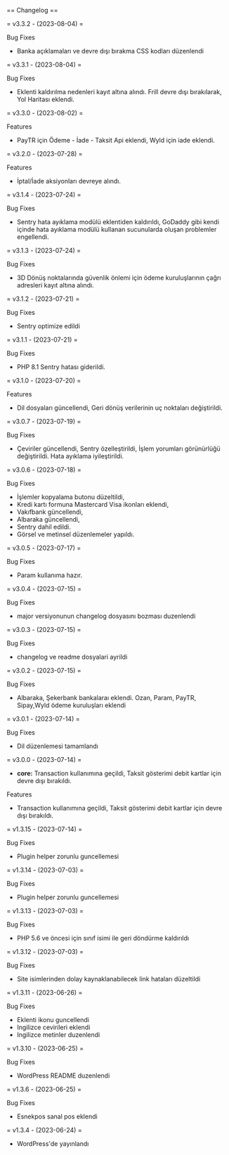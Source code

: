 == Changelog ==

= v3.3.2 - (2023-08-04) =


Bug Fixes

* Banka açıklamaları ve devre dışı bırakma CSS kodları düzenlendi

= v3.3.1 - (2023-08-04) =


Bug Fixes

* Eklenti kaldırılma nedenleri kayıt altına alındı. Frill devre dışı bırakılarak, Yol Haritası eklendi.

= v3.3.0 - (2023-08-02) =


Features

* PayTR için Ödeme - İade - Taksit Api eklendi, Wyld için iade eklendi.

= v3.2.0 - (2023-07-28) =


Features

* İptal/İade aksiyonları devreye alındı.

= v3.1.4 - (2023-07-24) =


Bug Fixes

* Sentry hata ayıklama modülü eklentiden kaldırıldı, GoDaddy gibi kendi içinde hata ayıklama modülü kullanan sucunularda oluşan problemler engellendi.

= v3.1.3 - (2023-07-24) =


Bug Fixes

* 3D Dönüş noktalarında güvenlik önlemi için ödeme kuruluşlarının çağrı adresleri kayıt altına alındı.

= v3.1.2 - (2023-07-21) =


Bug Fixes

* Sentry optimize edildi

= v3.1.1 - (2023-07-21) =


Bug Fixes

* PHP 8.1 Sentry hatası giderildi.

= v3.1.0 - (2023-07-20) =


Features

* Dil dosyaları güncellendi, Geri dönüş verilerinin uç noktaları değiştirildi.

= v3.0.7 - (2023-07-19) =


Bug Fixes

* Çeviriler güncellendi, Sentry özelleştirildi, İşlem yorumları görünürlüğü değiştirildi. Hata ayıklama iyileştirildi.

= v3.0.6 - (2023-07-18) =


Bug Fixes

* İşlemler kopyalama butonu düzeltildi,
* Kredi kartı formuna Mastercard Visa ikonları eklendi,
* Vakıfbank güncellendi,
* Albaraka güncellendi,
* Sentry dahil edildi.
* Görsel ve metinsel düzenlemeler yapıldı.


= v3.0.5 - (2023-07-17) =


Bug Fixes

* Param kullanıma hazır.

= v3.0.4 - (2023-07-15) =


Bug Fixes

* major versiyonunun changelog dosyasını bozması duzenlendi

= v3.0.3 - (2023-07-15) =


Bug Fixes

* changelog ve readme dosyalari ayrildi

= v3.0.2 - (2023-07-15) =


Bug Fixes

* Albaraka, Şekerbank bankalaraı eklendi. Ozan, Param, PayTR, Sipay,Wyld ödeme kuruluşları eklendi

= v3.0.1 - (2023-07-14) =


Bug Fixes

* Dil düzenlemesi tamamlandı

= v3.0.0 - (2023-07-14) =

* **core:** Transaction kullanımına geçildi, Taksit gösterimi debit kartlar için devre dışı bırakıldı.

Features

* Transaction kullanımına geçildi, Taksit gösterimi debit kartlar için devre dışı bırakıldı.

= v1.3.15 - (2023-07-14) =


Bug Fixes

* Plugin helper zorunlu guncellemesi

= v1.3.14 - (2023-07-03) =


Bug Fixes

* Plugin helper zorunlu guncellemesi

= v1.3.13 - (2023-07-03) =


Bug Fixes

* PHP 5.6 ve öncesi için sınıf isimi ile geri döndürme kaldırıldı

= v1.3.12 - (2023-07-03) =


Bug Fixes

* Site isimlerinden dolay kaynaklanabilecek link hataları düzeltildi

= v1.3.11 - (2023-06-26) =


Bug Fixes

* Eklenti ikonu guncellendi
* Ingilizce cevirileri eklendi
* Ingilizce metinler duzenlendi

= v1.3.10 - (2023-06-25) =


Bug Fixes

* WordPress README duzenlendi

= v1.3.6 - (2023-06-25) =


Bug Fixes

* Esnekpos sanal pos eklendi

= v1.3.4 - (2023-06-24) =

* WordPress'de yayınlandı
